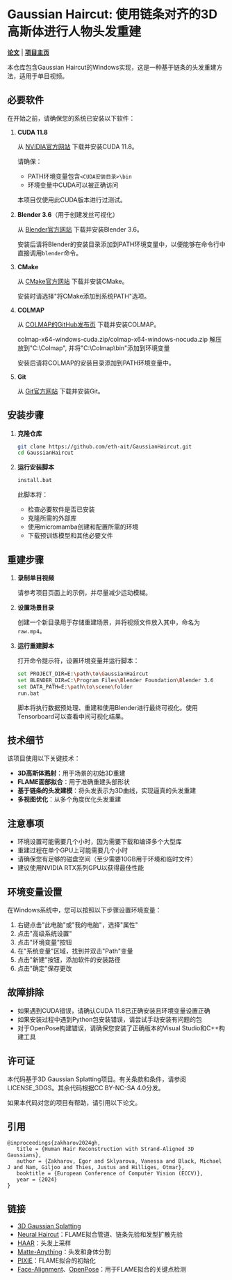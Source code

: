 # Gaussian Haircut: 使用链条对齐的3D高斯体进行人物头发重建

[**论文**](https://arxiv.org/abs/2409.14778) | [**项目主页**](https://eth-ait.github.io/GaussianHaircut/)

本仓库包含Gaussian Haircut的Windows实现，这是一种基于链条的头发重建方法，适用于单目视频。

## 必要软件

在开始之前，请确保您的系统已安装以下软件：

1. **CUDA 11.8**

   从 [NVIDIA官方网站](https://developer.nvidia.com/cuda-11-8-0-download-archive) 下载并安装CUDA 11.8。

   请确保：
   - PATH环境变量包含`<CUDA安装目录>\bin`
   - 环境变量中CUDA可以被正确访问

   本项目仅使用此CUDA版本进行过测试。

2. **Blender 3.6**（用于创建发丝可视化）

   从 [Blender官方网站](https://www.blender.org/download/lts/3-6) 下载并安装Blender 3.6。
   
   安装后请将Blender的安装目录添加到PATH环境变量中，以便能够在命令行中直接调用`blender`命令。

3. **CMake**

   从 [CMake官方网站](https://cmake.org/download/) 下载并安装CMake。
   
   安装时请选择"将CMake添加到系统PATH"选项。

4. **COLMAP**

   从 [COLMAP的GitHub发布页](https://github.com/colmap/colmap/releases) 下载并安装COLMAP。

   colmap-x64-windows-cuda.zip/colmap-x64-windows-nocuda.zip 解压放到"C:\Colmap", 并将"C:\Colmap\bin"添加到环境变量
   
   安装后请将COLMAP的安装目录添加到PATH环境变量中。

5. **Git**

   从 [Git官方网站](https://git-scm.com/download/win) 下载并安装Git。

## 安装步骤

1. **克隆仓库**

   ```bash
   git clone https://github.com/eth-ait/GaussianHaircut.git
   cd GaussianHaircut
   ```

2. **运行安装脚本**

   ```bash
   install.bat
   ```

   此脚本将：
   - 检查必要软件是否已安装
   - 克隆所需的外部库
   - 使用micromamba创建和配置所需的环境
   - 下载预训练模型和其他必要文件

## 重建步骤

1. **录制单目视频**

   请参考项目页面上的示例，并尽量减少运动模糊。

2. **设置场景目录**

   创建一个新目录用于存储重建场景，并将视频文件放入其中，命名为`raw.mp4`。

3. **运行重建脚本**

   打开命令提示符，设置环境变量并运行脚本：

   ```bash
   set PROJECT_DIR=E:\path\to\GaussianHaircut
   set BLENDER_DIR=C:\Program Files\Blender Foundation\Blender 3.6
   set DATA_PATH=E:\path\to\scene\folder
   run.bat
   ```

   脚本将执行数据预处理、重建和使用Blender进行最终可视化。使用Tensorboard可以查看中间可视化结果。

## 技术细节

该项目使用以下关键技术：

- **3D高斯体溅射**：用于场景的初始3D重建
- **FLAME面部拟合**：用于准确重建头部形状
- **基于链条的头发建模**：将头发表示为3D曲线，实现逼真的头发重建
- **多视图优化**：从多个角度优化头发重建

## 注意事项

- 环境设置可能需要几个小时，因为需要下载和编译多个大型库
- 重建过程在单个GPU上可能需要几个小时
- 请确保您有足够的磁盘空间（至少需要10GB用于环境和临时文件）
- 建议使用NVIDIA RTX系列GPU以获得最佳性能

## 环境变量设置

在Windows系统中，您可以按照以下步骤设置环境变量：

1. 右键点击"此电脑"或"我的电脑"，选择"属性"
2. 点击"高级系统设置"
3. 点击"环境变量"按钮
4. 在"系统变量"区域，找到并双击"Path"变量
5. 点击"新建"按钮，添加软件的安装路径
6. 点击"确定"保存更改

## 故障排除

- 如果遇到CUDA错误，请确认CUDA 11.8已正确安装且环境变量设置正确
- 如果安装过程中遇到Python包安装错误，请尝试手动安装有问题的包
- 对于OpenPose构建错误，请确保您安装了正确版本的Visual Studio和C++构建工具

## 许可证

本代码基于3D Gaussian Splatting项目。有关条款和条件，请参阅LICENSE_3DGS。其余代码根据CC BY-NC-SA 4.0分发。

如果本代码对您的项目有帮助，请引用以下论文。

## 引用

```
@inproceedings{zakharov2024gh,
   title = {Human Hair Reconstruction with Strand-Aligned 3D Gaussians},
   author = {Zakharov, Egor and Sklyarova, Vanessa and Black, Michael J and Nam, Giljoo and Thies, Justus and Hilliges, Otmar},
   booktitle = {European Conference of Computer Vision (ECCV)},
   year = {2024}
} 
```

## 链接

- [3D Gaussian Splatting](https://github.com/graphdeco-inria/gaussian-splatting)
- [Neural Haircut](https://github.com/SamsungLabs/NeuralHaircut)：FLAME拟合管道、链条先验和发型扩散先验
- [HAAR](https://github.com/Vanessik/HAAR)：头发上采样
- [Matte-Anything](https://github.com/hustvl/Matte-Anything)：头发和身体分割
- [PIXIE](https://github.com/yfeng95/PIXIE)：FLAME拟合的初始化
- [Face-Alignment](https://github.com/1adrianb/face-alignment)、[OpenPose](https://github.com/CMU-Perceptual-Computing-Lab/openpose)：用于FLAME拟合的关键点检测
